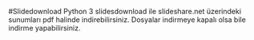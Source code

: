 #Slidedownload Python 3
slidesdownload ile slideshare.net üzerindeki sunumları pdf halinde indirebilirsiniz.
Dosyalar indirmeye kapalı olsa bile indirme yapabilirsiniz.
